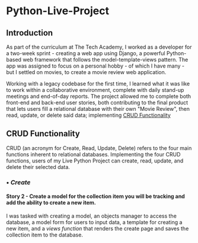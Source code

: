 # Python-Live-Project
## Introduction
As part of the curriculum at The Tech Academy, I worked as a developer for a two-week sprint - creating a web app using Django, a powerful Python-based web framework that follows the model-template-views pattern. The app was assigned to focus on a personal hobby - of which I have many - but I settled on movies, to create a movie review web application.

Working with a legacy codebase for the first time, I learned what it was like to work within a collaborative environment, complete with daily stand-up meetings and end-of-day reports. The project allowed me to complete both front-end and back-end user stories, both contributing to the final product that lets users fill a relational database with their own "Movie Review", then read, update, or delete said data; implementing [CRUD Functionality](#crud-functionality)

## CRUD Functionality
CRUD (an acronym for Create, Read, Update, Delete) refers to the four main functions inherent to relational databases. Implementing the four CRUD functions, users of my Live Python Project can create, read, update, and delete their selected data.

### • ***Create***
#### Story 2 - Create a model for the collection item you will be tracking and add the ability to create a new item.
I was tasked with creating a model, an objects manager to access the database, a model form for users to input data, a template for creating a new item, and a *views function* that renders the create page and saves the collection item to the database.

![]()

